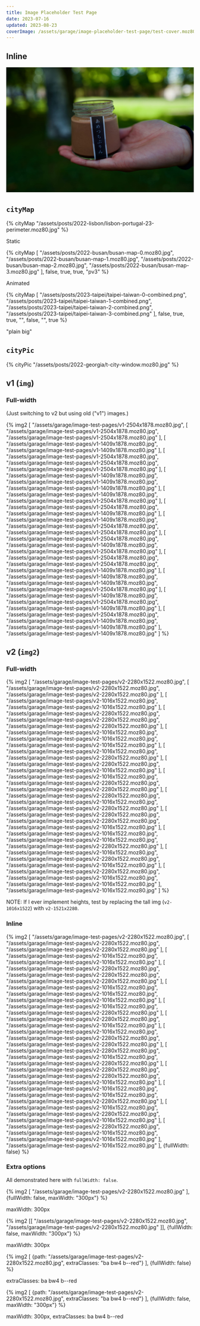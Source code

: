 ```yaml
---
title: Image Placeholder Test Page
date: 2023-07-16
updated: 2023-08-23
coverImage: /assets/garage/image-placeholder-test-page/test-cover.moz80.jpg
---
```


## Inline

![](/assets/garage/image-test-pages/v2-2280x1522.moz80.jpg)

## `cityMap`

{% cityMap "/assets/posts/2022-lisbon/lisbon-portugal-23-perimeter.moz80.jpg" %}

<p class="figcaption">Static</p>

{% cityMap [
    "/assets/posts/2022-busan/busan-map-0.moz80.jpg",
    "/assets/posts/2022-busan/busan-map-1.moz80.jpg",
    "/assets/posts/2022-busan/busan-map-2.moz80.jpg",
    "/assets/posts/2022-busan/busan-map-3.moz80.jpg"
], false, true, true, "pv3" %}

<p class="figcaption">Animated</p>

{% cityMap [
    "/assets/posts/2023-taipei/taipei-taiwan-0-combined.png",
    "/assets/posts/2023-taipei/taipei-taiwan-1-combined.png",
    "/assets/posts/2023-taipei/taipei-taiwan-2-combined.png",
    "/assets/posts/2023-taipei/taipei-taiwan-3-combined.png"
], false, true, true, "", false, "", true %}

<p class="figcaption">"plain big"</p>

## `cityPic`

{% cityPic "/assets/posts/2022-georgia/t-city-window.moz80.jpg" %}

## v1 (`img`)

### Full-width

(Just switching to v2 but using old ("v1") images.)

{% img2 [
    "/assets/garage/image-test-pages/v1-2504x1878.moz80.jpg",
    [
        "/assets/garage/image-test-pages/v1-2504x1878.moz80.jpg",
        "/assets/garage/image-test-pages/v1-2504x1878.moz80.jpg"
    ],
    [
        "/assets/garage/image-test-pages/v1-1409x1878.moz80.jpg",
        "/assets/garage/image-test-pages/v1-1409x1878.moz80.jpg"
    ],
    [
        "/assets/garage/image-test-pages/v1-2504x1878.moz80.jpg",
        "/assets/garage/image-test-pages/v1-2504x1878.moz80.jpg",
        "/assets/garage/image-test-pages/v1-2504x1878.moz80.jpg"
    ],
    [
        "/assets/garage/image-test-pages/v1-1409x1878.moz80.jpg",
        "/assets/garage/image-test-pages/v1-1409x1878.moz80.jpg",
        "/assets/garage/image-test-pages/v1-1409x1878.moz80.jpg"
    ],
    [
        "/assets/garage/image-test-pages/v1-1409x1878.moz80.jpg",
        "/assets/garage/image-test-pages/v1-2504x1878.moz80.jpg"
    ],
    [
        "/assets/garage/image-test-pages/v1-2504x1878.moz80.jpg",
        "/assets/garage/image-test-pages/v1-1409x1878.moz80.jpg"
    ],
    [
        "/assets/garage/image-test-pages/v1-1409x1878.moz80.jpg",
        "/assets/garage/image-test-pages/v1-2504x1878.moz80.jpg",
        "/assets/garage/image-test-pages/v1-2504x1878.moz80.jpg"
    ],
    [
        "/assets/garage/image-test-pages/v1-2504x1878.moz80.jpg",
        "/assets/garage/image-test-pages/v1-1409x1878.moz80.jpg",
        "/assets/garage/image-test-pages/v1-2504x1878.moz80.jpg"
    ],
    [
        "/assets/garage/image-test-pages/v1-2504x1878.moz80.jpg",
        "/assets/garage/image-test-pages/v1-2504x1878.moz80.jpg",
        "/assets/garage/image-test-pages/v1-1409x1878.moz80.jpg"
    ],
    [
        "/assets/garage/image-test-pages/v1-1409x1878.moz80.jpg",
        "/assets/garage/image-test-pages/v1-1409x1878.moz80.jpg",
        "/assets/garage/image-test-pages/v1-2504x1878.moz80.jpg"
    ],
    [
        "/assets/garage/image-test-pages/v1-1409x1878.moz80.jpg",
        "/assets/garage/image-test-pages/v1-2504x1878.moz80.jpg",
        "/assets/garage/image-test-pages/v1-1409x1878.moz80.jpg"
    ],
    [
        "/assets/garage/image-test-pages/v1-2504x1878.moz80.jpg",
        "/assets/garage/image-test-pages/v1-1409x1878.moz80.jpg",
        "/assets/garage/image-test-pages/v1-1409x1878.moz80.jpg"
    ],
    "/assets/garage/image-test-pages/v1-1409x1878.moz80.jpg"
] %}

## v2 (`img2`)

### Full-width

{% img2 [
    "/assets/garage/image-test-pages/v2-2280x1522.moz80.jpg",
    [
        "/assets/garage/image-test-pages/v2-2280x1522.moz80.jpg",
        "/assets/garage/image-test-pages/v2-2280x1522.moz80.jpg"
    ],
    [
        "/assets/garage/image-test-pages/v2-1016x1522.moz80.jpg",
        "/assets/garage/image-test-pages/v2-1016x1522.moz80.jpg"
    ],
    [
        "/assets/garage/image-test-pages/v2-2280x1522.moz80.jpg",
        "/assets/garage/image-test-pages/v2-2280x1522.moz80.jpg",
        "/assets/garage/image-test-pages/v2-2280x1522.moz80.jpg"
    ],
    [
        "/assets/garage/image-test-pages/v2-1016x1522.moz80.jpg",
        "/assets/garage/image-test-pages/v2-1016x1522.moz80.jpg",
        "/assets/garage/image-test-pages/v2-1016x1522.moz80.jpg"
    ],
    [
        "/assets/garage/image-test-pages/v2-1016x1522.moz80.jpg",
        "/assets/garage/image-test-pages/v2-2280x1522.moz80.jpg"
    ],
    [
        "/assets/garage/image-test-pages/v2-2280x1522.moz80.jpg",
        "/assets/garage/image-test-pages/v2-1016x1522.moz80.jpg"
    ],
    [
        "/assets/garage/image-test-pages/v2-1016x1522.moz80.jpg",
        "/assets/garage/image-test-pages/v2-2280x1522.moz80.jpg",
        "/assets/garage/image-test-pages/v2-2280x1522.moz80.jpg"
    ],
    [
        "/assets/garage/image-test-pages/v2-2280x1522.moz80.jpg",
        "/assets/garage/image-test-pages/v2-1016x1522.moz80.jpg",
        "/assets/garage/image-test-pages/v2-2280x1522.moz80.jpg"
    ],
    [
        "/assets/garage/image-test-pages/v2-2280x1522.moz80.jpg",
        "/assets/garage/image-test-pages/v2-2280x1522.moz80.jpg",
        "/assets/garage/image-test-pages/v2-1016x1522.moz80.jpg"
    ],
    [
        "/assets/garage/image-test-pages/v2-1016x1522.moz80.jpg",
        "/assets/garage/image-test-pages/v2-1016x1522.moz80.jpg",
        "/assets/garage/image-test-pages/v2-2280x1522.moz80.jpg"
    ],
    [
        "/assets/garage/image-test-pages/v2-1016x1522.moz80.jpg",
        "/assets/garage/image-test-pages/v2-2280x1522.moz80.jpg",
        "/assets/garage/image-test-pages/v2-1016x1522.moz80.jpg"
    ],
    [
        "/assets/garage/image-test-pages/v2-2280x1522.moz80.jpg",
        "/assets/garage/image-test-pages/v2-1016x1522.moz80.jpg",
        "/assets/garage/image-test-pages/v2-1016x1522.moz80.jpg"
    ],
    "/assets/garage/image-test-pages/v2-1016x1522.moz80.jpg"
] %}

NOTE: If I ever implement heights, test by replacing the tall img (`v2-1016x1522`) with `v2-1521x2280`.

### Inline

{% img2 [
    "/assets/garage/image-test-pages/v2-2280x1522.moz80.jpg",
    [
        "/assets/garage/image-test-pages/v2-2280x1522.moz80.jpg",
        "/assets/garage/image-test-pages/v2-2280x1522.moz80.jpg"
    ],
    [
        "/assets/garage/image-test-pages/v2-1016x1522.moz80.jpg",
        "/assets/garage/image-test-pages/v2-1016x1522.moz80.jpg"
    ],
    [
        "/assets/garage/image-test-pages/v2-2280x1522.moz80.jpg",
        "/assets/garage/image-test-pages/v2-2280x1522.moz80.jpg",
        "/assets/garage/image-test-pages/v2-2280x1522.moz80.jpg"
    ],
    [
        "/assets/garage/image-test-pages/v2-1016x1522.moz80.jpg",
        "/assets/garage/image-test-pages/v2-1016x1522.moz80.jpg",
        "/assets/garage/image-test-pages/v2-1016x1522.moz80.jpg"
    ],
    [
        "/assets/garage/image-test-pages/v2-1016x1522.moz80.jpg",
        "/assets/garage/image-test-pages/v2-2280x1522.moz80.jpg"
    ],
    [
        "/assets/garage/image-test-pages/v2-2280x1522.moz80.jpg",
        "/assets/garage/image-test-pages/v2-1016x1522.moz80.jpg"
    ],
    [
        "/assets/garage/image-test-pages/v2-1016x1522.moz80.jpg",
        "/assets/garage/image-test-pages/v2-2280x1522.moz80.jpg",
        "/assets/garage/image-test-pages/v2-2280x1522.moz80.jpg"
    ],
    [
        "/assets/garage/image-test-pages/v2-2280x1522.moz80.jpg",
        "/assets/garage/image-test-pages/v2-1016x1522.moz80.jpg",
        "/assets/garage/image-test-pages/v2-2280x1522.moz80.jpg"
    ],
    [
        "/assets/garage/image-test-pages/v2-2280x1522.moz80.jpg",
        "/assets/garage/image-test-pages/v2-2280x1522.moz80.jpg",
        "/assets/garage/image-test-pages/v2-1016x1522.moz80.jpg"
    ],
    [
        "/assets/garage/image-test-pages/v2-1016x1522.moz80.jpg",
        "/assets/garage/image-test-pages/v2-1016x1522.moz80.jpg",
        "/assets/garage/image-test-pages/v2-2280x1522.moz80.jpg"
    ],
    [
        "/assets/garage/image-test-pages/v2-1016x1522.moz80.jpg",
        "/assets/garage/image-test-pages/v2-2280x1522.moz80.jpg",
        "/assets/garage/image-test-pages/v2-1016x1522.moz80.jpg"
    ],
    [
        "/assets/garage/image-test-pages/v2-2280x1522.moz80.jpg",
        "/assets/garage/image-test-pages/v2-1016x1522.moz80.jpg",
        "/assets/garage/image-test-pages/v2-1016x1522.moz80.jpg"
    ],
    "/assets/garage/image-test-pages/v2-1016x1522.moz80.jpg"
], {fullWidth: false} %}

### Extra options

All demonstrated here with `fullWidth: false`.

{% img2 [
    "/assets/garage/image-test-pages/v2-2280x1522.moz80.jpg"
], {fullWidth: false, maxWidth: "300px"} %}

<p class="figcaption">maxWidth: 300px</p>

{% img2 [[
    "/assets/garage/image-test-pages/v2-2280x1522.moz80.jpg",
    "/assets/garage/image-test-pages/v2-2280x1522.moz80.jpg"
]], {fullWidth: false, maxWidth: "300px"} %}

<p class="figcaption">maxWidth: 300px</p>

{% img2 [
    {path: "/assets/garage/image-test-pages/v2-2280x1522.moz80.jpg", extraClasses: "ba bw4 b--red"}
], {fullWidth: false} %}

<p class="figcaption">extraClasses: ba bw4 b--red</p>

{% img2 [
    {path: "/assets/garage/image-test-pages/v2-2280x1522.moz80.jpg", extraClasses: "ba bw4 b--red"}
], {fullWidth: false, maxWidth: "300px"} %}

<p class="figcaption">maxWidth: 300px, extraClasses: ba bw4 b--red</p>
